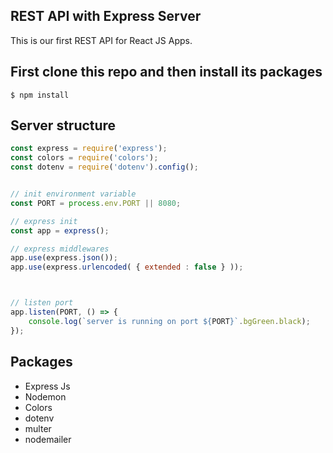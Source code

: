 ## REST API with Express Server

This is our first REST API for React JS Apps.

## First clone this repo and then install its packages 

```console
$ npm install    
```

## Server structure

```js
const express = require('express');
const colors = require('colors');
const dotenv = require('dotenv').config();


// init environment variable 
const PORT = process.env.PORT || 8080;

// express init 
const app = express();

// express middlewares 
app.use(express.json());
app.use(express.urlencoded( { extended : false } ));



// listen port 
app.listen(PORT, () => {
    console.log(`server is running on port ${PORT}`.bgGreen.black);
});


```

## Packages 

* Express Js
* Nodemon 
* Colors 
* dotenv 
* multer 
* nodemailer 

